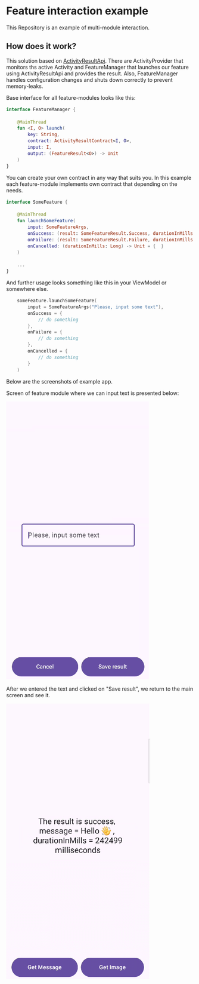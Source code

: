 # Feature interaction example

This Repository is an example of multi-module interaction.

## How does it work?

This solution based on [ActivityResultApi](https://developer.android.com/training/basics/intents/result). There are ActivityProvider that monitors ths active Activity and FeatureManager that launches our feature using ActivityResultApi and provides the result. Also, FeatureManager handles configuration changes and shuts down correctly to prevent memory-leaks.

Base interface for all feature-modules looks like this:

```kotlin
interface FeatureManager {

    @MainThread
    fun <I, O> launch(
        key: String,
        contract: ActivityResultContract<I, O>,
        input: I,
        output: (FeatureResult<O>) -> Unit
    )
}
```
You can create your own contract in any way that suits you. In this example each feature-module implements own contract that depending on the needs.

```kotlin
interface SomeFeature {

    @MainThread
    fun launchSomeFeature(
        input: SomeFeatureArgs,
        onSuccess: (result: SomeFeatureResult.Success, durationInMills: Long) -> Unit = { _, _ -> },
        onFailure: (result: SomeFeatureResult.Failure, durationInMills: Long) -> Unit = { _, _ -> },
        onCancelled: (durationInMills: Long) -> Unit = {  }
    )

    ...
}
```

And further usage looks something like this in your ViewModel or somewhere else.

```kotlin
    someFeature.launchSomeFeature(
        input = SomeFeatureArgs("Please, input some text"),
        onSuccess = { 
            // do something
        },
        onFailure = { 
            // do something
        },
        onCancelled = { 
            // do something
        }
    )
```

Below are the screenshots of example app. 

Screen of feature module where we can input text is presented below:

![Feature screen](images/feature_screen.png)

After we entered the text and clicked on "Save result", we return to the main screen and see it. 

![Main screen](images/main_screen.png)